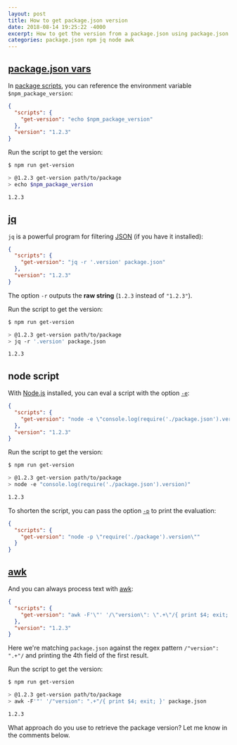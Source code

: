 ```yaml
---
layout: post
title: How to get package.json version
date: 2018-08-14 19:25:22 -4000
excerpt: How to get the version from a package.json using package.json vars, jq, node script, and awk.
categories: package.json npm jq node awk
---
```


## [package.json vars](https://docs.npmjs.com/misc/scripts#packagejson-vars)

In [package scripts](https://docs.npmjs.com/cli/run-script), you can reference the environment variable `$npm_package_version`:
```json
{
  "scripts": {
    "get-version": "echo $npm_package_version"
  },
  "version": "1.2.3"
}
```

Run the script to get the version:
```sh
$ npm run get-version

> @1.2.3 get-version path/to/package
> echo $npm_package_version

1.2.3
```

## [jq](https://stedolan.github.io/jq/)

`jq` is a powerful program for filtering [JSON](https://www.json.org/) (if you have it installed):
```json
{
  "scripts": {
    "get-version": "jq -r '.version' package.json"
  },
  "version": "1.2.3"
}
```

The option `-r` outputs the **raw string** (`1.2.3` instead of `"1.2.3"`).

Run the script to get the version:
```sh
$ npm run get-version

> @1.2.3 get-version path/to/package
> jq -r '.version' package.json

1.2.3
```

## node script

With [Node.js](https://nodejs.org/) installed, you can eval a script with the option [`-e`](https://nodejs.org/dist/latest-v8.x/docs/api/cli.html#cli_e_eval_script):
```json
{
  "scripts": {
    "get-version": "node -e \"console.log(require('./package.json').version)\""
  },
  "version": "1.2.3"
}
```

Run the script to get the version:
```sh
$ npm run get-version

> @1.2.3 get-version path/to/package
> node -e "console.log(require('./package.json').version)"

1.2.3
```

To shorten the script, you can pass the option [`-p`](https://nodejs.org/dist/latest-v8.x/docs/api/cli.html#cli_p_print_script) to print the evaluation:
```json
{
  "scripts": {
    "get-version": "node -p \"require('./package').version\""
  }
}
```

## [awk](https://www.gnu.org/software/gawk/manual/gawk.html)

And you can always process text with [awk](https://www.gnu.org/software/gawk/manual/gawk.html#Getting-Started):
```json
{
  "scripts": {
    "get-version": "awk -F'\"' '/\"version\": \".+\"/{ print $4; exit; }' package.json"
  },
  "version": "1.2.3"
}
```

Here we're matching `package.json` against the regex pattern `/"version": ".+"/` and printing the 4th field of the first result.

Run the script to get the version:
```sh
$ npm run get-version

> @1.2.3 get-version path/to/package
> awk -F'"' '/"version": ".+"/{ print $4; exit; }' package.json

1.2.3
```

What approach do you use to retrieve the package version? Let me know in the comments below.
